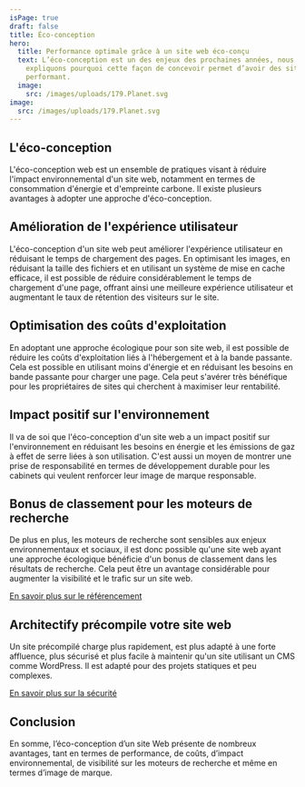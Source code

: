 ```yaml
---
isPage: true
draft: false
title: Éco-conception
hero:
  title: Performance optimale grâce à un site web éco-conçu
  text: L’éco-conception est un des enjeux des prochaines années, nous vous
    expliquons pourquoi cette façon de concevoir permet d’avoir des sites web
    performant.
  image:
    src: /images/uploads/179.Planet.svg
image:
  src: /images/uploads/179.Planet.svg
---
```

## L'éco-conception
L'éco-conception web est un ensemble de pratiques visant à réduire l'impact environnemental d'un site web, notamment en termes de consommation d'énergie et d'empreinte carbone. Il existe plusieurs avantages à adopter une approche d'éco-conception.

## Amélioration de l'expérience utilisateur
L'éco-conception d'un site web peut améliorer l'expérience utilisateur en réduisant le temps de chargement des pages. En optimisant les images, en réduisant la taille des fichiers et en utilisant un système de mise en cache efficace, il est possible de réduire considérablement le temps de chargement d'une page, offrant ainsi une meilleure expérience utilisateur et augmentant le taux de rétention des visiteurs sur le site.

## Optimisation des coûts d'exploitation
En adoptant une approche écologique pour son site web, il est possible de réduire les coûts d'exploitation liés à l'hébergement et à la bande passante. Cela est possible en utilisant moins d'énergie et en réduisant les besoins en bande passante pour charger une page. Cela peut s'avérer très bénéfique pour les propriétaires de sites qui cherchent à maximiser leur rentabilité.

## Impact positif sur l'environnement
Il va de soi que l'éco-conception d'un site web a un impact positif sur l'environnement en réduisant les besoins en énergie et les émissions de gaz à effet de serre liées à son utilisation. C'est aussi un moyen de montrer une prise de responsabilité en termes de développement durable pour les cabinets qui veulent renforcer leur image de marque responsable.

## Bonus de classement pour les moteurs de recherche
De plus en plus, les moteurs de recherche sont sensibles aux enjeux environnementaux et sociaux, il est donc possible qu'une site web ayant une approche écologique bénéficie d'un bonus de classement dans les résultats de recherche. Cela peut être un avantage considérable pour augmenter la visibilité et le trafic sur un site web.

[En savoir plus sur le référencement](../referencement-soigne/)

## Architectify précompile votre site web
Un site précompilé charge plus rapidement, est plus adapté à une forte affluence, plus sécurisé et plus facile à maintenir qu'un site utilisant un CMS comme WordPress. Il est adapté pour des projets statiques et peu complexes.

[En savoir plus sur la sécurité](../securite-maximale/)


## Conclusion
En somme, l’éco-conception d’un site Web présente de nombreux avantages, tant en termes de performance, de coûts, d’impact environnemental, de visibilité sur les moteurs de recherche et même en termes d’image de marque.
